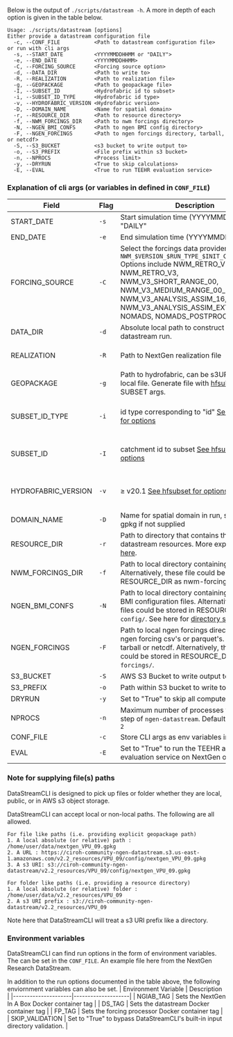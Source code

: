 Below is the output of `./scripts/datastream -h`. A more in depth of each option is given in the table below. 

```
Usage: ./scripts/datastream [options]
Either provide a datastream configuration file
  -c, --CONF_FILE           <Path to datastream configuration file> 
or run with cli args
  -s, --START_DATE          <YYYYMMDDHHMM or "DAILY"> 
  -e, --END_DATE            <YYYYMMDDHHMM> 
  -C, --FORCING_SOURCE      <Forcing source option> 
  -d, --DATA_DIR            <Path to write to> 
  -R, --REALIZATION         <Path to realization file> 
  -g, --GEOPACKAGE          <Path to geopackage file> 
  -I, --SUBSET_ID           <Hydrofabric id to subset>  
  -i, --SUBSET_ID_TYPE      <Hydrofabric id type>  
  -v, --HYDROFABRIC_VERSION <Hydrofabric version> 
  -D, --DOMAIN_NAME         <Name for spatial domain> 
  -r, --RESOURCE_DIR        <Path to resource directory> 
  -f, --NWM_FORCINGS_DIR    <Path to nwm forcings directory> 
  -N, --NGEN_BMI_CONFS      <Path to ngen BMI config directory> 
  -F, --NGEN_FORCINGS       <Path to ngen forcings directory, tarball, or netcdf> 
  -S, --S3_BUCKET           <s3 bucket to write output to>  
  -o, --S3_PREFIX           <File prefix within s3 bucket> 
  -n, --NPROCS              <Process limit> 
  -y, --DRYRUN              <True to skip calculations> 
  -E, --EVAL                <True to run TEEHR evaluation service> 
  ```

### Explanation of cli args (or variables in defined in `CONF_FILE`)
| Field               | Flag | Description              | Required   |
|---------------------|------|--------------------|------|
| START_DATE          | `-s` |Start simulation time (YYYYMMDDHHMM) or "DAILY" | :white_check_mark: | |
| END_DATE            | `-e` |End simulation time  (YYYYMMDDHHMM) | :white_check_mark: |
| FORCING_SOURCE | `-C` |Select the forcings data provider. Format is `NWM_$VERSION_$RUN_TYPE_$INIT_CYCLE_$MEMBER` Options include NWM_RETRO_V2, NWM_RETRO_V3, NWM_V3_SHORT_RANGE_00, NWM_V3_MEDIUM_RANGE_00_0, NWM_V3_ANALYSIS_ASSIM_16, NWM_V3_ANALYSIS_ASSIM_EXTEND, NOMADS, NOMADS_POSTPROCESSED | :white_check_mark: |
| DATA_DIR           | `-d` |Absolute local path to construct the datastream run. | :white_check_mark: |
| REALIZATION         | `-R` |Path to NextGen realization file | Required here or file exists in `RESOURCE_DIR/config` |
| GEOPACKAGE          | `-g` | Path to hydrofabric, can be s3URI, URL, or local file. Generate file with [hfsubset](https://github.com/lynker-spatial/hfsubsetCLI) or use SUBSET args. | Required here or file exists in `RESOURCE_DIR/config` |
| SUBSET_ID_TYPE      | `-i` | id type corresponding to "id" [See hfsubset for options](https://github.com/LynkerIntel/hfsubset?tab=readme-ov-file#cli-option) | Required here if user is not providing GEOPACKAGE and GEOPACKAGE_ATTR. |
| SUBSET_ID           | `-I` | catchment id to subset [See hfsubset for options](https://github.com/LynkerIntel/hfsubset?tab=readme-ov-file#cli-option) | Required here if user is not providing GEOPACKAGE and GEOPACKAGE_ATTR.  |
| HYDROFABRIC_VERSION | `-v` |$\geq$ v20.1 [See hfsubset for options](https://github.com/LynkerIntel/hfsubset?tab=readme-ov-file#cli-option)  | Required here if user is not providing GEOPACKAGE and GEOPACKAGE_ATTR. | 
| DOMAIN_NAME         | `-D` | Name for spatial domain in run, stripped from gpkg if not supplied |  |
| RESOURCE_DIR       | `-r` |Path to directory that contains the datastream resources. More explanation [here](#resource_dir-datastream-resources). |  |
| NWM_FORCINGS_DIR | `-f` |Path to local directory containing nwm files. Alternatively, these file could be stored in RESOURCE_DIR as nwm-forcings. |  |
| NGEN_BMI_CONFS | `-N` |Path to local directory containing NextGen BMI configuration files. Alternatively, these files could be stored in RESOURCE_DIR under `config/`.  See here for [directory structure](#configuration-directory-ngen-runconfig). |  |
| NGEN_FORCINGS  | `-F` | Path to local ngen forcings directory holding ngen forcing csv's or parquet's. Also accepts tarball or netcdf. Alternatively, this file(s) could  be stored in RESOURCE_DIR at `ngen-forcings/`. |  |
| S3_BUCKET           | `-S` | AWS S3 Bucket to write output to |  |
| S3_PREFIX           | `-o` | Path within S3 bucket to write to |
| DRYRUN             | `-y` | Set to "True" to skip all compute steps. |
| NPROCS              | `-n` | Maximum number of processes to use in any step of  `ngen-datastream`. Defaults to `nprocs - 2` |  |
| CONF_FILE            | `-c` | Store CLI args as env variables in a file. |  |
| EVAL | `-E` | Set to "True" to run the TEEHR automated evaluation service on NextGen outputs. |  |

### Note for supplying file(s) paths
DataStreamCLI is designed to pick up files or folder whether they are local, public, or in AWS s3 object storage.

DataStreamCLI can accept local or non-local paths. The following are all allowed.
``` 
For file like paths (i.e. providing explicit geopackage path)
1. A local absolute (or relative) path : /home/user/data/nextgen_VPU_09.gpkg
2. A URL : https://ciroh-community-ngen-datastream.s3.us-east-1.amazonaws.com/v2.2_resources/VPU_09/config/nextgen_VPU_09.gpkg
3. A s3 URI: s3://ciroh-community-ngen-datastream/v2.2_resources/VPU_09/config/nextgen_VPU_09.gpkg

For folder like paths (i.e. providing a resource directory)
1. A local absolute (or relative) folder : /home/user/data/v2.2_resources/VPU_09
2. A s3 URI prefix : s3://ciroh-community-ngen-datastream/v2.2_resources/VPU_09
```

Note here that DataStreamCLI will treat a s3 URI prefix like a directory.

### Environment variables
DataStreamCLI can find run options in the form of environment variables. The can be set in the `CONF_FILE`. An example file here from the NextGen Research DataStream. 

In addition to the run options documented in the table above, the following enviornment variables can also be set.
| Environment Variable  | Description         | 
|---------------------|--------------------|
| NGIAB_TAG | Sets the NextGen In A Box Docker container tag |
| DS_TAG | Sets the datastream Docker container tag |
| FP_TAG | Sets the forcing processor Docker container tag |
| SKIP_VALIDATION | Set to "True" to bypass DataStreamCLI's built-in input directory validation. |
